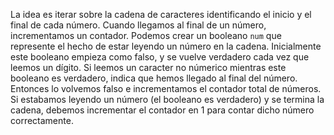 La idea es iterar sobre la cadena de caracteres identificando el inicio y el final de cada número. Cuando llegamos al final de un número, incrementamos un contador. Podemos crear un booleano `num` que represente el hecho de estar leyendo un número en la cadena. Inicialmente este booleano empieza como falso, y se vuelve verdadero cada vez que leemos un dígito. Si leemos un caracter no númerico mientras este booleano es verdadero, indica que hemos llegado al final del número. Entonces lo volvemos falso e incrementamos el contador total de números. Si estabamos leyendo un número (el booleano es verdadero) y se termina la cadena, debemos incrementar el contador en 1 para contar dicho número correctamente. 
